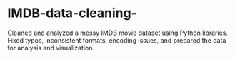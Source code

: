 # IMDB-data-cleaning-
Cleaned and analyzed a messy IMDB movie dataset using Python libraries. Fixed typos, inconsistent formats, encoding issues, and prepared the data for analysis and visualization.

